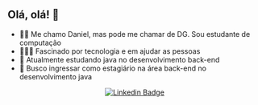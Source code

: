 ## Olá, olá! 👋

- 🙋🏾 Me chamo Daniel, mas pode me chamar de DG. Sou estudante de computação
- 🧑🏾‍💻 Fascinado por tecnologia e em ajudar as pessoas
- 🌱 Atualmente estudando java no desenvolvimento back-end
- 🎯 Busco ingressar como estagiário na área back-end no desenvolvimento java

<div align="center">
 
[![Linkedin Badge](https://img.shields.io/badge/-LinkedIn-2739BC?style=flat-square&logo=Linkedin&logoColor=white&link=https://www.linkedin.com/in/dg-danieldev/)](https://www.linkedin.com/in/DG-Danieldev)

</div>
